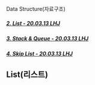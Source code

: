 Data Structure(자료구조)

##### [2. List - 20.03.13 LHJ](#List)
##### [3. Stack & Queue - 20.03.13 LHJ](#Stack-&-Queue)
##### [4. Skip List - 20.03.13 LHJ](#Skip-List)

## List(리스트)


